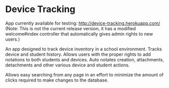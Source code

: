 Device Tracking
=============

App currently available for testing: http://device-tracking.herokuapp.com/
(Note: This is not the current release version, it has a modified welcome#index controller that automatically gives admin rights to new users.)

An app designed to track device inventory in a school environment. Tracks device and student history. Allows users with the proper rights to add notations to both students and devices. Auto notates creation, attachments, detachments and other various device and student actions.

Allows easy searching from any page in an effort to minimize the amount of clicks required to make changes to the database.

